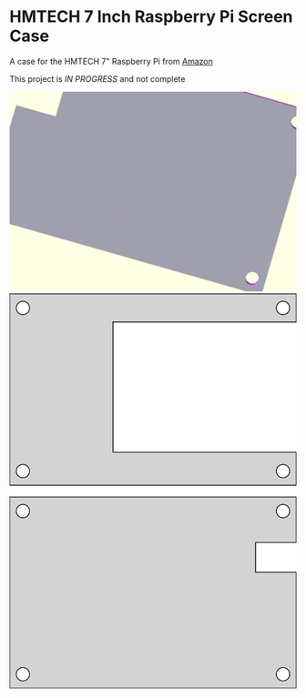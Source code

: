 # HMTECH 7 Inch Raspberry Pi Screen Case

A case for the HMTECH 7" Raspberry Pi from [Amazon](https://www.amazon.com/dp/B09MFNLRQQ)

This project is *IN PROGRESS* and not complete

![render](https://raw.githubusercontent.com/pcon/lasercutting/main/hmtech_case/assets/hmtech_case.png)
![cutout diagram](https://raw.githubusercontent.com/pcon/lasercutting/main/hmtech_case/assets/hmtech_case.svg)